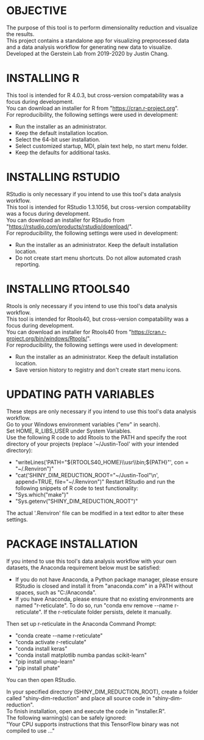 # OBJECTIVE

The purpose of this tool is to perform dimensionality reduction and visualize the results.  
This project contains a standalone app for visualizing preprocessed data and a data analysis workflow for generating new data to visualize.  
Developed at the Gerstein Lab from 2019-2020 by Justin Chang.  

# INSTALLING R

This tool is intended for R 4.0.3, but cross-version compatability was a focus during development.  
You can download an installer for R from "https://cran.r-project.org".  
For reproducibility, the following settings were used in development:  
* Run the installer as an administrator.  
* Keep the default installation location.  
* Select the 64-bit user installation.  
* Select customized startup, MDI, plain text help, no start menu folder.  
* Keep the defaults for additional tasks.  

# INSTALLING RSTUDIO

RStudio is only necessary if you intend to use this tool's data analysis workflow.  
This tool is intended for RStudio 1.3.1056, but cross-version compatability was a focus during development.  
You can download an installer for RStudio from "https://rstudio.com/products/rstudio/download/".  
For reproducibility, the following settings were used in development:  
* Run the installer as an administrator. Keep the default installation location.  
* Do not create start menu shortcuts. Do not allow automated crash reporting.  

# INSTALLING RTOOLS40

Rtools is only necessary if you intend to use this tool's data analysis workflow.  
This tool is intended for Rtools40, but cross-version compatability was a focus during development.  
You can download an installer for Rtools40 from "https://cran.r-project.org/bin/windows/Rtools/".  
For reproducibility, the following settings were used in development:  
* Run the installer as an administrator. Keep the default installation location.  
* Save version history to registry and don't create start menu icons.  

# UPDATING PATH VARIABLES

These steps are only necessary if you intend to use this tool's data analysis workflow.  
Go to your Windows environment variables ("env" in search).  
Set HOME, R_LIBS_USER under System Variables.  
Use the following R code to add Rtools to the PATH and specify the root directory of your projects (replace '~/Justin-Tool' with your intended directory):  
* "writeLines('PATH="${RTOOLS40_HOME}\\usr\\bin;${PATH}"', con = "~/.Renviron")"
* "cat('SHINY_DIM_REDUCTION_ROOT="~/Justin-Tool"\n', append=TRUE, file="~/.Renviron")"
Restart RStudio and run the following snippets of R code to test functionality:
* "Sys.which("make")"  
* "Sys.getenv("SHINY_DIM_REDUCTION_ROOT")"  

The actual '.Renviron' file can be modified in a text editor to alter these settings.  

# PACKAGE INSTALLATION

If you intend to use this tool's data analysis workflow with your own datasets, the Anaconda requirement below must be satisfied:  

* If you do not have Anaconda, a Python package manager, please ensure RStudio is closed and install it from "anaconda.com" in a PATH without spaces, such as "C:/Anaconda".  
* If you have Anaconda, please ensure that no existing environments are named "r-reticulate". To do so, run "conda env remove --name r-reticulate". If the r-reticulate folder persists, delete it manually.  

Then set up r-reticulate in the Anaconda Command Prompt:  
* "conda create --name r-reticulate"  
* "conda activate r-reticulate"  
* "conda install keras"  
* "conda install matplotlib numba pandas scikit-learn"  
* "pip install umap-learn"  
* "pip install phate"  

You can then open RStudio.  

In your specified directory (SHINY_DIM_REDUCTION_ROOT), create a folder called "shiny-dim-reduction" and place all source code in "shiny-dim-reduction".  
To finish installation, open and execute the code in "installer.R".  
The following warning(s) can be safely ignored:  
"Your CPU supports instructions that this TensorFlow binary was not compiled to use ..."  